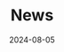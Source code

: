 ---
title: 'News'
date: 2024-08-05
type: landing

design:
  # Section spacing
  spacing: '5rem'

# Page sections
sections:
  - block: collection
    content:
      title: Lastest Activities
      text: I am constantly learning and growing as a developer. Here are the studies and development learning activities I've recently engaged in.
      filters:
        folders:
          - news
    design:
      # Choose a layout view
      view: date-title-summary
      # Reduce spacing
      spacing:
        padding: [0, 0, 0, 0]
---